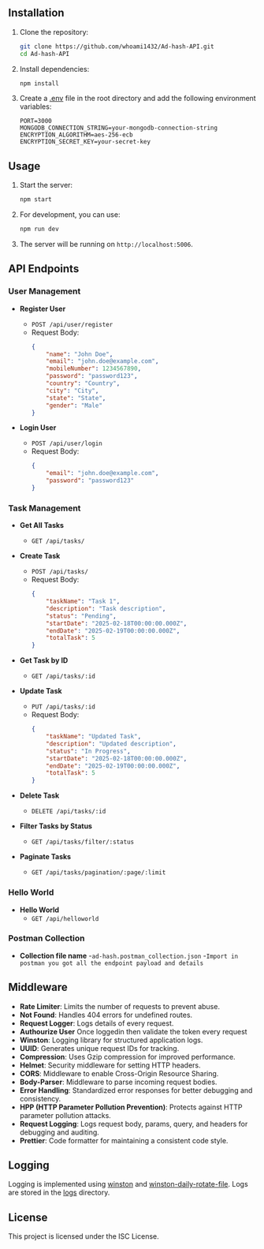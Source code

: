 ## Installation

1. Clone the repository:

    ```sh
    git clone https://github.com/whoami1432/Ad-hash-API.git
    cd Ad-hash-API
    ```

2. Install dependencies:

    ```sh
    npm install
    ```

3. Create a [.env](http://_vscodecontentref_/20) file in the root directory and add the following environment variables:
    ```
    PORT=3000
    MONGODB_CONNECTION_STRING=your-mongodb-connection-string
    ENCRYPTION_ALGORITHM=aes-256-ecb
    ENCRYPTION_SECRET_KEY=your-secret-key
    ```

## Usage

1. Start the server:

    ```sh
    npm start
    ```

2. For development, you can use:

    ```sh
    npm run dev
    ```

3. The server will be running on `http://localhost:5006`.

## API Endpoints

### User Management

- **Register User**

    - `POST /api/user/register`
    - Request Body:
        ```json
        {
        	"name": "John Doe",
        	"email": "john.doe@example.com",
        	"mobileNumber": 1234567890,
        	"password": "password123",
        	"country": "Country",
        	"city": "City",
        	"state": "State",
        	"gender": "Male"
        }
        ```

- **Login User**
    - `POST /api/user/login`
    - Request Body:
        ```json
        {
        	"email": "john.doe@example.com",
        	"password": "password123"
        }
        ```

### Task Management

- **Get All Tasks**

    - `GET /api/tasks/`

- **Create Task**

    - `POST /api/tasks/`
    - Request Body:
        ```json
        {
        	"taskName": "Task 1",
        	"description": "Task description",
        	"status": "Pending",
        	"startDate": "2025-02-18T00:00:00.000Z",
        	"endDate": "2025-02-19T00:00:00.000Z",
        	"totalTask": 5
        }
        ```

- **Get Task by ID**

    - `GET /api/tasks/:id`

- **Update Task**

    - `PUT /api/tasks/:id`
    - Request Body:
        ```json
        {
        	"taskName": "Updated Task",
        	"description": "Updated description",
        	"status": "In Progress",
        	"startDate": "2025-02-18T00:00:00.000Z",
        	"endDate": "2025-02-19T00:00:00.000Z",
        	"totalTask": 5
        }
        ```

- **Delete Task**

    - `DELETE /api/tasks/:id`

- **Filter Tasks by Status**

    - `GET /api/tasks/filter/:status`

- **Paginate Tasks**
    - `GET /api/tasks/pagination/:page/:limit`

### Hello World

- **Hello World**
    - `GET /api/helloworld`

### Postman Collection

- **Collection file name** -`ad-hash.postman_collection.json` -`Import in postman you got all the endpoint payload and details`

## Middleware

- **Rate Limiter**: Limits the number of requests to prevent abuse.
- **Not Found**: Handles 404 errors for undefined routes.
- **Request Logger**: Logs details of every request.
- **Authourize User** Once loggedin then validate the token every request
- **Winston**: Logging library for structured application logs.
- **UUID**: Generates unique request IDs for tracking.
- **Compression**: Uses Gzip compression for improved performance.
- **Helmet**: Security middleware for setting HTTP headers.
- **CORS**: Middleware to enable Cross-Origin Resource Sharing.
- **Body-Parser**: Middleware to parse incoming request bodies.
- **Error Handling**: Standardized error responses for better debugging and consistency.
- **HPP (HTTP Parameter Pollution Prevention)**: Protects against HTTP parameter pollution attacks.
- **Request Logging**: Logs request body, params, query, and headers for debugging and auditing.
- **Prettier**: Code formatter for maintaining a consistent code style.

## Logging

Logging is implemented using [winston](http://_vscodecontentref_/21) and [winston-daily-rotate-file](http://_vscodecontentref_/22). Logs are stored in the [logs](http://_vscodecontentref_/23) directory.

## License

This project is licensed under the ISC License.
